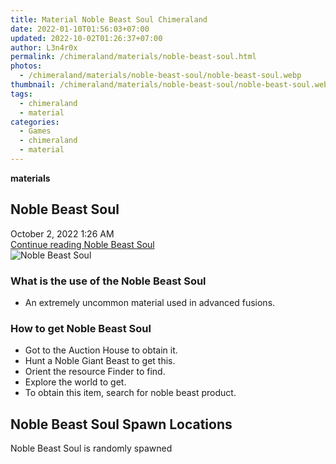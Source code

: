 ```yaml
---
title: Material Noble Beast Soul Chimeraland
date: 2022-01-10T01:56:03+07:00
updated: 2022-10-02T01:26:37+07:00
author: L3n4r0x
permalink: /chimeraland/materials/noble-beast-soul.html
photos:
  - /chimeraland/materials/noble-beast-soul/noble-beast-soul.webp
thumbnail: /chimeraland/materials/noble-beast-soul/noble-beast-soul.webp
tags:
  - chimeraland
  - material
categories:
  - Games
  - chimeraland
  - material
---
```


<link
  rel="stylesheet"
  href="https://rawcdn.githack.com/dimaslanjaka/Web-Manajemen/870a349/css/bootstrap-5-3-0-alpha3-wrapper.css"
/>
<section id="bootstrap-wrapper">
  <div data-bs-theme="dark">
    <div
      class="row g-0 border rounded overflow-hidden flex-md-row mb-4 shadow-sm position-relative bg-dark text-light"
    >
      <div class="col p-4 d-flex flex-column position-static">
        <strong class="d-inline-block mb-2 text-success">materials</strong>
        <h2 class="mb-0">Noble Beast Soul</h2>
        <div class="mb-1 text-muted">October 2, 2022 1:26 AM</div>
        <a
          href="/chimeraland/materials/noble-beast-soul.html"
          class="stretched-link d-none text-primary"
          >Continue reading Noble Beast Soul</a
        >
      </div>
      <div class="col-auto d-none d-md-block d-lg-block">
        <img
          src="https://www.webmanajemen.com/chimeraland/materials/noble-beast-soul/noble-beast-soul.webp"
          alt="Noble Beast Soul"
        />
      </div>
    </div>
    <div class="row">
      <div class="col-lg-6 col-12 mb-2">
        <div class="card">
          <div class="card-body">
            <h3 class="card-title">What is the use of the Noble Beast Soul</h3>
            <div class="card-text">
              <ul>
                <li>
                  An extremely uncommon material used in advanced fusions.
                </li>
              </ul>
            </div>
          </div>
        </div>
      </div>
      <div class="col-lg-6 col-12 mb-2">
        <div class="card">
          <div class="card-body">
            <h3 class="card-title">How to get Noble Beast Soul</h3>
            <div class="card-text">
              <ul>
                <li>Got to the Auction House to obtain it.</li>
                <li>Hunt a Noble Giant Beast to get this.</li>
                <li>Orient the resource Finder to find.</li>
                <li>Explore the world to get.</li>
                <li>To obtain this item, search for noble beast product.</li>
              </ul>
            </div>
          </div>
        </div>
      </div>
      <div class="col-12 mb-2">
        <h2>Noble Beast Soul Spawn Locations</h2>
        <p>Noble Beast Soul is randomly spawned</p>
      </div>
    </div>
  </div>
</section>